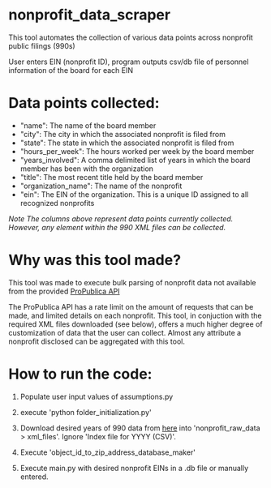 # nonprofit_data_scraper

This tool automates the collection of various data points across nonprofit public filings (990s)

User enters EIN (nonprofit ID), program outputs csv/db file of personnel information of the board for each EIN


# Data points collected:

  - "name": The name of the board member
  - "city": The city in which the associated nonprofit is filed from
  - "state": The state in which the associated nonprofit is filed from
  - "hours_per_week": The hours worked per week by the board member
  - "years_involved": A comma delimited list of years in which the board member has been with the organization
  - "title": The most recent title held by the board member
  - "organization_name": The name of the nonprofit
  - "ein": The EIN of the organization. This is a unique ID assigned to all recognized nonprofits

_Note  The columns above represent data points currently collected. However, any element within the 990 XML files can be collected._


# Why was this tool made?

This tool was made to execute bulk parsing of nonprofit data not available from the provided [ProPublica API](https://projects.propublica.org/nonprofits/api)

The ProPublica API has a rate limit on the amount of requests that can be made, and limited details on each nonprofit. 
This tool, in conjuction with the required XML files downloaded (see below), offers a much higher degree of customization of data that the user can collect. Almost any attribute a nonprofit disclosed can be aggregated with this tool.


# How to run the code:
1. Populate user input values of assumptions.py

2. execute 'python folder_initialization.py'

3. Download desired years of 990 data from [here](https://www.irs.gov/charities-non-profits/form-990-series-downloads) into 'nonprofit_raw_data > xml_files'. Ignore 'Index file for YYYY (CSV)'.

4. Execute 'object_id_to_zip_address_database_maker'

5. Execute main.py with desired nonprofit EINs in a .db file or manually entered.